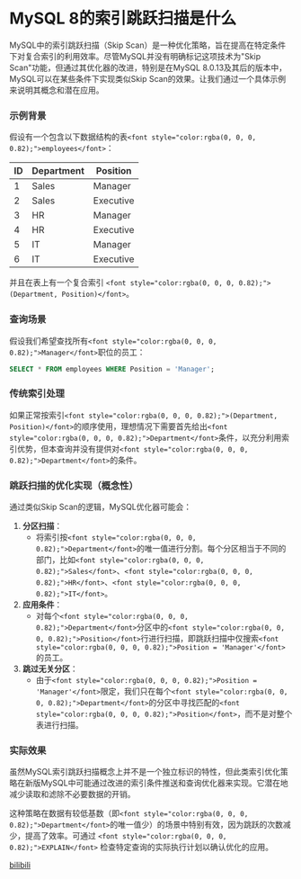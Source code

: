 # MySQL 8的索引跳跃扫描是什么

<font style="color:rgba(0, 0, 0, 0.82);">MySQL中的索引跳跃扫描（Skip Scan）是一种优化策略，旨在提高在特定条件下对复合索引的利用效率。尽管MySQL并没有明确标记这项技术为"Skip Scan"功能，但通过其优化器的改进，特别是在MySQL 8.0.13及其后的版本中，MySQL可以在某些条件下实现类似Skip Scan的效果。让我们通过一个具体示例来说明其概念和潜在应用。</font>

### <font style="color:rgba(0, 0, 0, 0.82);">示例背景</font>
<font style="color:rgba(0, 0, 0, 0.82);">假设有一个包含以下数据结构的表</font>`<font style="color:rgba(0, 0, 0, 0.82);">employees</font>`<font style="color:rgba(0, 0, 0, 0.82);">：</font>

| **<font style="color:rgba(0, 0, 0, 0.82);">ID</font>** | **<font style="color:rgba(0, 0, 0, 0.82);">Department</font>** | **<font style="color:rgba(0, 0, 0, 0.82);">Position</font>** |
| --- | --- | --- |
| <font style="color:rgba(0, 0, 0, 0.82);">1</font> | <font style="color:rgba(0, 0, 0, 0.82);">Sales</font> | <font style="color:rgba(0, 0, 0, 0.82);">Manager</font> |
| <font style="color:rgba(0, 0, 0, 0.82);">2</font> | <font style="color:rgba(0, 0, 0, 0.82);">Sales</font> | <font style="color:rgba(0, 0, 0, 0.82);">Executive</font> |
| <font style="color:rgba(0, 0, 0, 0.82);">3</font> | <font style="color:rgba(0, 0, 0, 0.82);">HR</font> | <font style="color:rgba(0, 0, 0, 0.82);">Manager</font> |
| <font style="color:rgba(0, 0, 0, 0.82);">4</font> | <font style="color:rgba(0, 0, 0, 0.82);">HR</font> | <font style="color:rgba(0, 0, 0, 0.82);">Executive</font> |
| <font style="color:rgba(0, 0, 0, 0.82);">5</font> | <font style="color:rgba(0, 0, 0, 0.82);">IT</font> | <font style="color:rgba(0, 0, 0, 0.82);">Manager</font> |
| <font style="color:rgba(0, 0, 0, 0.82);">6</font> | <font style="color:rgba(0, 0, 0, 0.82);">IT</font> | <font style="color:rgba(0, 0, 0, 0.82);">Executive</font> |


<font style="color:rgba(0, 0, 0, 0.82);">并且在表上有一个复合索引</font><font style="color:rgba(0, 0, 0, 0.82);"> </font>`<font style="color:rgba(0, 0, 0, 0.82);">(Department, Position)</font>`<font style="color:rgba(0, 0, 0, 0.82);">。</font>

### <font style="color:rgba(0, 0, 0, 0.82);">查询场景</font>
<font style="color:rgba(0, 0, 0, 0.82);">假设我们希望查找所有</font>`<font style="color:rgba(0, 0, 0, 0.82);">Manager</font>`<font style="color:rgba(0, 0, 0, 0.82);">职位的员工：</font>

```sql
SELECT * FROM employees WHERE Position = 'Manager';
```

### <font style="color:rgba(0, 0, 0, 0.82);">传统索引处理</font>
<font style="color:rgba(0, 0, 0, 0.82);">如果正常按索引</font>`<font style="color:rgba(0, 0, 0, 0.82);">(Department, Position)</font>`<font style="color:rgba(0, 0, 0, 0.82);">的顺序使用，理想情况下需要首先给出</font>`<font style="color:rgba(0, 0, 0, 0.82);">Department</font>`<font style="color:rgba(0, 0, 0, 0.82);">条件，以充分利用索引优势，但本查询并没有提供对</font>`<font style="color:rgba(0, 0, 0, 0.82);">Department</font>`<font style="color:rgba(0, 0, 0, 0.82);">的条件。</font>

### <font style="color:rgba(0, 0, 0, 0.82);">跳跃扫描的优化实现（概念性）</font>
<font style="color:rgba(0, 0, 0, 0.82);">通过类似Skip Scan的逻辑，MySQL优化器可能会：</font>

1. **<font style="color:rgba(0, 0, 0, 0.82);">分区扫描</font>**<font style="color:rgba(0, 0, 0, 0.82);">：</font>
    - <font style="color:rgba(0, 0, 0, 0.82);">将索引按</font>`<font style="color:rgba(0, 0, 0, 0.82);">Department</font>`<font style="color:rgba(0, 0, 0, 0.82);">的唯一值进行分割。每个分区相当于不同的部门，比如</font>`<font style="color:rgba(0, 0, 0, 0.82);">Sales</font>`<font style="color:rgba(0, 0, 0, 0.82);">、</font>`<font style="color:rgba(0, 0, 0, 0.82);">HR</font>`<font style="color:rgba(0, 0, 0, 0.82);">、</font>`<font style="color:rgba(0, 0, 0, 0.82);">IT</font>`<font style="color:rgba(0, 0, 0, 0.82);">。</font>
2. **<font style="color:rgba(0, 0, 0, 0.82);">应用条件</font>**<font style="color:rgba(0, 0, 0, 0.82);">：</font>
    - <font style="color:rgba(0, 0, 0, 0.82);">对每个</font>`<font style="color:rgba(0, 0, 0, 0.82);">Department</font>`<font style="color:rgba(0, 0, 0, 0.82);">分区中的</font>`<font style="color:rgba(0, 0, 0, 0.82);">Position</font>`<font style="color:rgba(0, 0, 0, 0.82);">行进行扫描，即跳跃扫描中仅搜索</font>`<font style="color:rgba(0, 0, 0, 0.82);">Position = 'Manager'</font>`<font style="color:rgba(0, 0, 0, 0.82);">的员工。</font>
3. **<font style="color:rgba(0, 0, 0, 0.82);">跳过无关分区</font>**<font style="color:rgba(0, 0, 0, 0.82);">：</font>
    - <font style="color:rgba(0, 0, 0, 0.82);">由于</font>`<font style="color:rgba(0, 0, 0, 0.82);">Position = 'Manager'</font>`<font style="color:rgba(0, 0, 0, 0.82);">限定，我们只在每个</font>`<font style="color:rgba(0, 0, 0, 0.82);">Department</font>`<font style="color:rgba(0, 0, 0, 0.82);">的分区中寻找匹配的</font>`<font style="color:rgba(0, 0, 0, 0.82);">Position</font>`<font style="color:rgba(0, 0, 0, 0.82);">，而不是对整个表进行扫描。</font>

### <font style="color:rgba(0, 0, 0, 0.82);">实际效果</font>
<font style="color:rgba(0, 0, 0, 0.82);">虽然MySQL索引跳跃扫描概念上并不是一个独立标识的特性，但此类索引优化策略在新版MySQL中可能通过改进的索引条件推送和查询优化器来实现。它潜在地减少读取和滤除不必要数据的开销。</font>

<font style="color:rgba(0, 0, 0, 0.82);">这种策略在数据有较低基数（即</font>`<font style="color:rgba(0, 0, 0, 0.82);">Department</font>`<font style="color:rgba(0, 0, 0, 0.82);">的唯一值少）的场景中特别有效，因为跳跃的次数减少，提高了效率。可通过 </font>`<font style="color:rgba(0, 0, 0, 0.82);">EXPLAIN</font>`<font style="color:rgba(0, 0, 0, 0.82);"> 检查特定查询的实际执行计划以确认优化的应用。</font>

<font style="color:rgba(0, 0, 0, 0.82);"></font>

[bilibili](https://player.bilibili.com/player.html?bvid=BV1kFpue5Ehj&p=11&page=11&autoplay=0)

